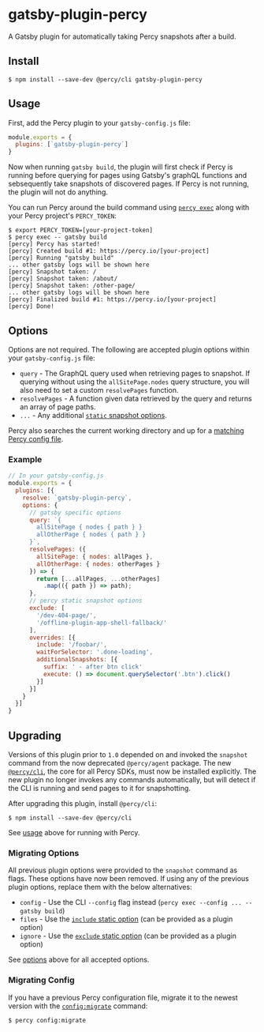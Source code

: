 # gatsby-plugin-percy

A Gatsby plugin for automatically taking Percy snapshots after a build.

## Install

```session
$ npm install --save-dev @percy/cli gatsby-plugin-percy
```

## Usage

First, add the Percy plugin to your `gatsby-config.js` file:

```javascript
module.exports = {
  plugins: [`gatsby-plugin-percy`]
}
```

Now when running `gatsby build`, the plugin will first check if Percy is running before querying for
pages using Gatsby's graphQL functions and sebsequently take snapshots of discovered pages. If Percy
is not running, the plugin will not do anything.

You can run Percy around the build command using [`percy
exec`](https://github.com/percy/cli/tree/master/packages/cli-exec#percy-exec) along with your Percy
project's `PERCY_TOKEN`:

```sh-session
$ export PERCY_TOKEN=[your-project-token]
$ percy exec -- gatsby build
[percy] Percy has started!
[percy] Created build #1: https://percy.io/[your-project]
[percy] Running "gatsby build"
... other gatsby logs will be shown here
[percy] Snapshot taken: /
[percy] Snapshot taken: /about/
[percy] Snapshot taken: /other-page/
... other gatsby logs will be shown here
[percy] Finalized build #1: https://percy.io/[your-project]
[percy] Done!
```

## Options

Options are not required. The following are accepted plugin options within your `gatsby-config.js` file:

- `query` - The GraphQL query used when retrieving pages to snapshot. If querying without using the
  `allSitePage.nodes` query structure, you will also need to set a custom `resolvePages` function.
- `resolvePages` - A function given data retrieved by the query and returns an array of page paths.
- `...` - Any additional [`static` snapshot
  options](https://www.browserstack.com/docs/percy/take-percy-snapshots/snapshots-via-cli#static-options).

Percy also searches the current working directory and up for a [matching Percy config
file](https://www.browserstack.com/docs/percy/take-percy-snapshots/overview#files).

### Example

```javascript
// In your gatsby-config.js
module.exports = {
  plugins: [{
    resolve: `gatsby-plugin-percy`,
    options: {
      // gatsby specific options
      query: `{
        allSitePage { nodes { path } }
        allOtherPage { nodes { path } }
      }`,
      resolvePages: ({
        allSitePage: { nodes: allPages },
        allOtherPage: { nodes: otherPages }
      }) => {
        return [...allPages, ...otherPages]
          .map(({ path }) => path);
      },
      // percy static snapshot options
      exclude: [
        '/dev-404-page/',
        '/offline-plugin-app-shell-fallback/'
      ],
      overrides: [{
        include: '/foobar/',
        waitForSelector: '.done-loading',
        additionalSnapshots: [{
          suffix: ' - after btn click'
          execute: () => document.querySelector('.btn').click()
        }]
      }]
    }
  }]
}
```

## Upgrading

Versions of this plugin prior to `1.0` depended on and invoked the `snapshot` command from the now
deprecated `@percy/agent` package. The new [`@percy/cli`](https://github.com/percy/cli), the core
for all Percy SDKs, must now be installed explicitly. The new plugin no longer invokes any commands
automatically, but will detect if the CLI is running and send pages to it for snapshotting.

After upgrading this plugin, install `@percy/cli`:

``` sh-session
$ npm install --save-dev @percy/cli
```
See [usage](#usage) above for running with Percy.

### Migrating Options

All previous plugin options were provided to the `snapshot` command as flags. These options have now
been removed. If using any of the previous plugin options, replace them with the below alternatives:

- `config` - Use the CLI `--config` flag instead (`percy exec --config ... -- gatsby build`)
- `files` - Use the [`include` static option](www.browserstack.com/docs/percy/take-percy-snapshots/snapshots-via-cli#static-options)
  (can be provided as a plugin option)
- `ignore` - Use the [`exclude` static option](www.browserstack.com/docs/percy/take-percy-snapshots/snapshots-via-cli#static-options)
  (can be provided as a plugin option)

See [options](#options) above for all accepted options.

### Migrating Config

If you have a previous Percy configuration file, migrate it to the newest version with the
[`config:migrate`](https://github.com/percy/cli/tree/master/packages/cli-config#percy-configmigrate-filepath-output) command:

```sh-session
$ percy config:migrate
```
